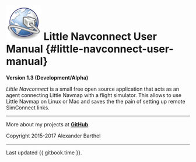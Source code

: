 # ![Little Navconnect](../images/navconnect.svg "Little Navconnect") Little Navconnect User Manual {#little-navconnect-user-manual}

**Version 1.3 (Development/Alpha)**

_Little Navconnect_ is a small free open source application that acts as an agent connecting Little Navmap with a flight simulator. This allows to use Little Navmap on Linux or Mac and saves the the pain of setting up remote SimConnect links.

---

More about my projects at [**GitHub**](https://albar965.github.io).

Copyright 2015-2017 Alexander Barthel

---

Last updated {{ gitbook.time }}.
